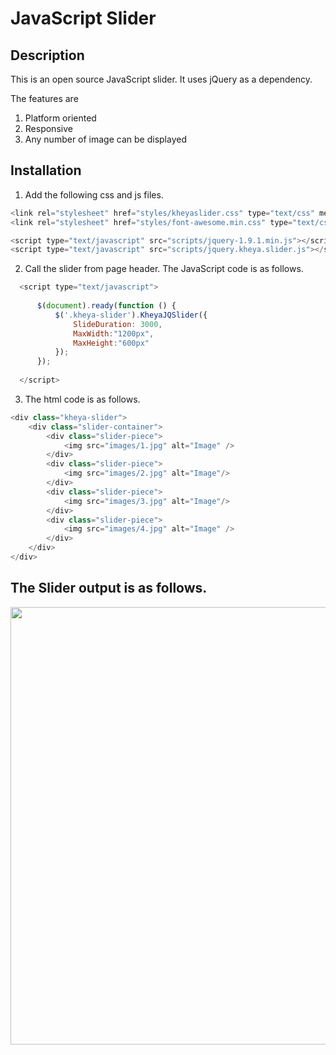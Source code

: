 JavaScript Slider
==========

Description
-----------
This is an open source JavaScript slider. It uses jQuery as a dependency.

The features are <br/>
1. Platform oriented <br/>
2. Responsive <br/>
3. Any number of image can be displayed <br/>

Installation
-----------
1. Add the following css and js files.
  ```javascript
  <link rel="stylesheet" href="styles/kheyaslider.css" type="text/css" media="screen" />
  <link rel="stylesheet" href="styles/font-awesome.min.css" type="text/css" media="screen" />

  <script type="text/javascript" src="scripts/jquery-1.9.1.min.js"></script>
  <script type="text/javascript" src="scripts/jquery.kheya.slider.js"></script>
  ```
2. Call the slider from page header. The JavaScript code is as follows. <br/>
  ```javascript
    <script type="text/javascript">
      
        $(document).ready(function () {
            $('.kheya-slider').KheyaJQSlider({
                SlideDuration: 3000,
                MaxWidth:"1200px",
                MaxHeight:"600px"
            });
        });
        
    </script>
  ```
3. The html code is as follows.
  
  ```javascript
  <div class="kheya-slider">
      <div class="slider-container">
          <div class="slider-piece">
              <img src="images/1.jpg" alt="Image" />
          </div>
          <div class="slider-piece">
              <img src="images/2.jpg" alt="Image"/>
          </div>
          <div class="slider-piece">
              <img src="images/3.jpg" alt="Image"/>
          </div>
          <div class="slider-piece">
              <img src="images/4.jpg" alt="Image" />
          </div>
      </div>
  </div>
  ```
The Slider output is as follows.
-----------
<p align="left">
  <img src="https://s10.postimg.org/m88iljjbt/slider.jpg" width="700"/>
</p>

